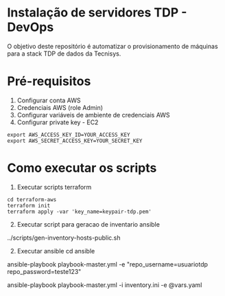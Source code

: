 # Instalação de servidores TDP - DevOps

O objetivo deste repositório é automatizar o provisionamento de máquinas para a stack TDP de dados da Tecnisys.


# Pré-requisitos

1. Configurar conta AWS
2. Credenciais AWS (role Admin)
3. Configurar variáveis de ambiente de credenciais AWS
4. Configurar private key - EC2

```
export AWS_ACCESS_KEY_ID=YOUR_ACCESS_KEY
export AWS_SECRET_ACCESS_KEY=YOUR_SECRET_KEY
``` 

# Como executar os scripts

1. Executar scripts terraform

```
cd terraform-aws
terraform init
terraform apply -var 'key_name=keypair-tdp.pem'
```

2. Executar script para geracao de inventario ansible

../scripts/gen-inventory-hosts-public.sh 

2. Executar ansible
cd ansible

ansible-playbook playbook-master.yml -e "repo_username=usuariotdp repo_password=teste123"

ansible-playbook playbook-master.yml -i inventory.ini -e @vars.yaml